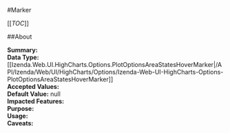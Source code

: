 #Marker

[[_TOC_]]

##About

**Summary:**   
**Data Type:** [[Izenda.Web.UI.HighCharts.Options.PlotOptionsAreaStatesHoverMarker|/API/Izenda/Web/UI/HighCharts/Options/Izenda-Web-UI-HighCharts-Options-PlotOptionsAreaStatesHoverMarker]]  
**Accepted Values:**   
**Default Value:** null  
**Impacted Features:**   
**Purpose:**   
**Usage:**   
**Caveats:**   


